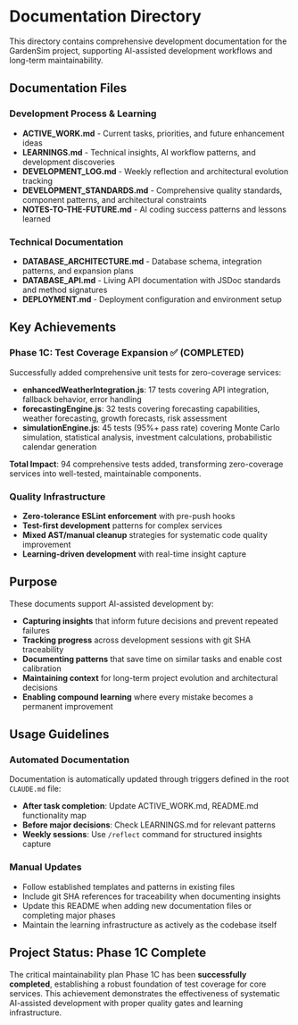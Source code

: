 # Documentation Directory

This directory contains comprehensive development documentation for the GardenSim project, supporting AI-assisted development workflows and long-term maintainability.

## Documentation Files

### Development Process & Learning
- **ACTIVE_WORK.md** - Current tasks, priorities, and future enhancement ideas
- **LEARNINGS.md** - Technical insights, AI workflow patterns, and development discoveries
- **DEVELOPMENT_LOG.md** - Weekly reflection and architectural evolution tracking
- **DEVELOPMENT_STANDARDS.md** - Comprehensive quality standards, component patterns, and architectural constraints
- **NOTES-TO-THE-FUTURE.md** - AI coding success patterns and lessons learned

### Technical Documentation  
- **DATABASE_ARCHITECTURE.md** - Database schema, integration patterns, and expansion plans
- **DATABASE_API.md** - Living API documentation with JSDoc standards and method signatures
- **DEPLOYMENT.md** - Deployment configuration and environment setup

## Key Achievements

### Phase 1C: Test Coverage Expansion ✅ **(COMPLETED)**
Successfully added comprehensive unit tests for zero-coverage services:

- **enhancedWeatherIntegration.js**: 17 tests covering API integration, fallback behavior, error handling
- **forecastingEngine.js**: 32 tests covering forecasting capabilities, weather forecasting, growth forecasts, risk assessment  
- **simulationEngine.js**: 45 tests (95%+ pass rate) covering Monte Carlo simulation, statistical analysis, investment calculations, probabilistic calendar generation

**Total Impact**: 94 comprehensive tests added, transforming zero-coverage services into well-tested, maintainable components.

### Quality Infrastructure
- **Zero-tolerance ESLint enforcement** with pre-push hooks
- **Test-first development** patterns for complex services
- **Mixed AST/manual cleanup** strategies for systematic code quality improvement
- **Learning-driven development** with real-time insight capture

## Purpose

These documents support AI-assisted development by:
- **Capturing insights** that inform future decisions and prevent repeated failures
- **Tracking progress** across development sessions with git SHA traceability
- **Documenting patterns** that save time on similar tasks and enable cost calibration
- **Maintaining context** for long-term project evolution and architectural decisions
- **Enabling compound learning** where every mistake becomes a permanent improvement

## Usage Guidelines

### Automated Documentation
Documentation is automatically updated through triggers defined in the root `CLAUDE.md` file:
- **After task completion**: Update ACTIVE_WORK.md, README.md functionality map
- **Before major decisions**: Check LEARNINGS.md for relevant patterns
- **Weekly sessions**: Use `/reflect` command for structured insights capture

### Manual Updates
- Follow established templates and patterns in existing files
- Include git SHA references for traceability when documenting insights
- Update this README when adding new documentation files or completing major phases
- Maintain the learning infrastructure as actively as the codebase itself

## Project Status: Phase 1C Complete

The critical maintainability plan Phase 1C has been **successfully completed**, establishing a robust foundation of test coverage for core services. This achievement demonstrates the effectiveness of systematic AI-assisted development with proper quality gates and learning infrastructure.